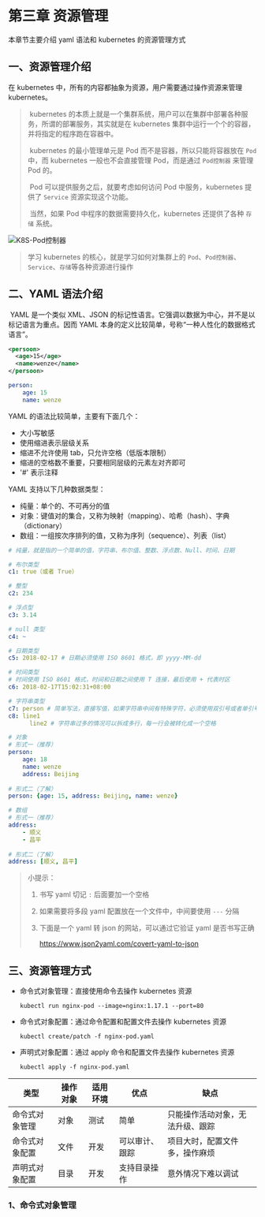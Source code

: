 # 第三章 资源管理

本章节主要介绍 yaml 语法和 kubernetes 的资源管理方式

## 一、资源管理介绍

在 kubernetes 中，所有的内容都抽象为资源，用户需要通过操作资源来管理 kubernetes。

> ​	kubernetes 的本质上就是一个集群系统，用户可以在集群中部署各种服务，所谓的部署服务，其实就是在 kubernetes 集群中运行一个个的容器，并将指定的程序跑在容器中。
>
> ​	kubernetes 的最小管理单元是 Pod 而不是容器，所以只能将容器放在 `Pod` 中，而 kubernetes 一般也不会直接管理 Pod，而是通过 `Pod控制器` 来管理 Pod 的。
>
> ​	Pod 可以提供服务之后，就要考虑如何访问 Pod 中服务，kubernetes 提供了 `Service` 资源实现这个功能。
>
> ​	当然，如果 Pod 中程序的数据需要持久化，kubernetes 还提供了各种 `存储` 系统。

![K8S-Pod控制器](https://study-node-md.oss-cn-beijing.aliyuncs.com/2023%2F09%2F14%2F1694684273-949d9168003e56952c47ee1616adcec9-image-20230914173752932.png)

> 学习 kubernetes 的核心，就是学习如何对集群上的 `Pod`、`Pod控制器`、`Service`、`存储`等各种资源进行操作

## 二、YAML 语法介绍

​	YAML 是一个类似 XML、JSON 的标记性语言。它强调以数据为中心，并不是以标记语言为重点。因而 YAML 本身的定义比较简单，号称“一种人性化的数据格式语言”。

```xml
<persoon>
  <age>15</age>
  <name>wenze</name>
</persoon>
```

```yaml
person:
	age: 15
	name: wenze
```

YAML 的语法比较简单，主要有下面几个：

- 大小写敏感
- 使用缩进表示层级关系
- 缩进不允许使用 tab，只允许空格（低版本限制）
- 缩进的空格数不重要，只要相同层级的元素左对齐即可
- '#' 表示注释

YAML 支持以下几种数据类型：

- 纯量：单个的、不可再分的值
- 对象：键值对的集合，又称为映射（mapping）、哈希（hash）、字典（dictionary）
- 数组：一组按次序排列的值，又称为序列（sequence）、列表（list）

```yaml
# 纯量，就是指的一个简单的值，字符串、布尔值、整数、浮点数、Null、时间、日期

# 布尔类型
c1: true（或者 True）

# 整型
c2: 234

# 浮点型
c3: 3.14

# null 类型
c4: ~

# 日期类型
c5: 2018-02-17 # 日期必须使用 ISO 8601 格式，即 yyyy-MM-dd

# 时间类型
# 时间使用 ISO 8601 格式，时间和日期之间使用 T 连接，最后使用 + 代表时区
c6: 2018-02-17T15:02:31+08:00

# 字符串类型
c7: person # 简单写法，直接写值，如果字符串中间有特殊字符，必须使用双引号或者单引号包裹
c8: line1
	  line2 # 字符串过多的情况可以拆成多行，每一行会被转化成一个空格
```

```yaml
# 对象
# 形式一（推荐）
person:
	age: 18
	name: wenze
	address: Beijing
	
# 形式二（了解）
person: {age: 15, address: Beijing, name: wenze}
```

```yaml
# 数组
# 形式一（推荐）
address:
	- 顺义
	- 昌平
	
# 形式二（了解）
address: [顺义, 昌平]
```

> 小提示：
>
> 1. 书写 yaml 切记 `:` 后面要加一个空格
>
> 2. 如果需要将多段 yaml 配置放在一个文件中，中间要使用 `---` 分隔
>
> 3. 下面是一个 yaml 转 json 的网站，可以通过它验证 yaml 是否书写正确
>
>     https://www.json2yaml.com/covert-yaml-to-json

## 三、资源管理方式

- 命令式对象管理：直接使用命令去操作 kubernetes 资源

    `kubectl run nginx-pod --image=nginx:1.17.1 --port=80`

- 命令式对象配置：通过命令配置和配置文件去操作 kubernetes 资源

    `kubectl create/patch -f nginx-pod.yaml`

- 声明式对象配置：通过 apply 命令和配置文件去操作 kubernetes 资源

    `kubectl apply -f nginx-pod.yaml`

| 类型           | 操作对象 | 适用环境 | 优点           | 缺点                             |
| -------------- | -------- | -------- | -------------- | -------------------------------- |
| 命令式对象管理 | 对象     | 测试     | 简单           | 只能操作活动对象，无法升级、跟踪 |
| 命令式对象配置 | 文件     | 开发     | 可以审计、跟踪 | 项目大时，配置文件多，操作麻烦   |
| 声明式对象配置 | 目录     | 开发     | 支持目录操作   | 意外情况下难以调试               |

### 1、命令式对象管理

















